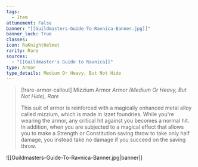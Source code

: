 ```yaml
---
tags:
  - Item
attunement: False
banner: "[[Guildmasters-Guide-To-Ravnica-Banner.jpg]]"
banner_lock: True
classes:
icon: RaKnightHelmet
rarity: Rare
sources:
  - "[[Guildmaster's Guide to Ravnica]]"
type: Armor
type_details: Medium Or Heavy, But Not Hide
---
```

>[!rare-armor-callout] Mizzium Armor
>*Armor (Medium Or Heavy, But Not Hide), Rare*
>
>This suit of armor is reinforced with a magically enhanced metal alloy called mizzium, which is made in Izzet foundries. While you're wearing the armor, any critical hit against you becomes a normal hit. In addition, when you are subjected to a magical effect that allows you to make a Strength or Constitution saving throw to take only half damage, you instead take no damage if you succeed on the saving throw.

![[Guildmasters-Guide-To-Ravnica-Banner.jpg|banner]]
